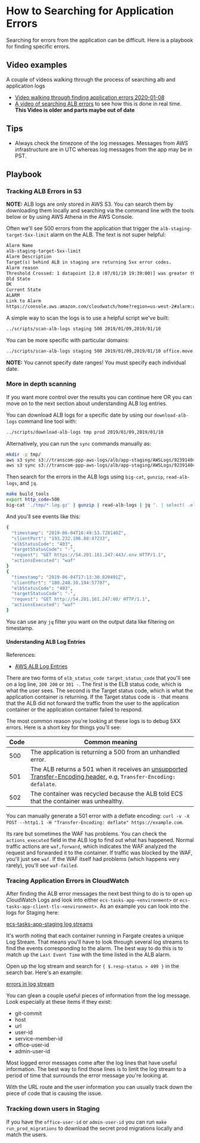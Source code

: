 # How to Searching for Application Errors

Searching for errors from the application can be difficult.  Here is a playbook for finding specific errors.

## Video examples

A couple of videos walking through the process of searching alb and application logs

- [Video walking through finding application errors 2020-01-08](https://zoom.us/rec/share/7u5yIuDO02xOWYHuzWz5Zpw4EYH4X6a81XBNr_EPxBw4iI9Ojy7W0SYGJM9lSdQD)
- [A video of searching ALB errors](https://zoom.us/recording/play/2DGo7KYqrvSAYvvEo2--zG_xx93K0ALUMLHJVXJl0X9WRo0lxkXXLAxp8IPHHDA8)
to see how this is done in real time. **This Video is older and parts maybe out of date**

## Tips

- Always check the timezone of the log messages. Messages from AWS infrastructure are in UTC whereas log messages
  from the app may be in PST.

## Playbook

### Tracking ALB Errors in S3

**NOTE:** ALB logs are only stored in AWS S3. You can search them by downloading them locally and searching via the
command line with the tools below or by using AWS Athena in the AWS Console.

Often we'll see 500 errors from the application that trigger the `alb-staging-target-5xx-limit` alarm on the ALB.
The text is not super helpful:

```txt
Alarm Name
alb-staging-target-5xx-limit
Alarm Description
Target(s) behind ALB in staging are returning 5xx error codes.
Alarm reason
Threshold Crossed: 1 datapoint [2.0 (07/01/19 19:39:00)] was greater than or equal to the threshold (2.0).
Old State
OK
Current State
ALARM
Link to Alarm
https://console.aws.amazon.com/cloudwatch/home?region=us-west-2#alarm:alarmFilter=ANY;name=alb-staging-target-5xx-limit
```

A simple way to scan the logs is to use a helpful script we've built:

```sh
../scripts/scan-alb-logs staging 500 2019/01/09,2019/01/10
```

You can be more specific with particular domains:

```sh
../scripts/scan-alb-logs staging 500 2019/01/09,2019/01/10 office.move.mil
```

**NOTE:** You cannot specify date ranges! You must specify each individual date.

### More in depth scanning

If you want more control over the results you can continue here OR you can move on to the next section about understanding
ALB log entries.

You can download ALB logs for a specific date by using our `download-alb-logs` command line tool with:

```sh
../scripts/download-alb-logs tmp prod 2019/01/09,2019/01/10
```

Alternatively, you can run the `sync` commands manually as:

```sh
mkdir -p tmp/
aws s3 sync s3://transcom-ppp-aws-logs/alb/app-staging/AWSLogs/923914045601/elasticloadbalancing/us-west-2/2019/01/09/ ./tmp/
aws s3 sync s3://transcom-ppp-aws-logs/alb/app-staging/AWSLogs/923914045601/elasticloadbalancing/us-west-2/2019/01/10/ ./tmp/
```

Then search for the errors in the ALB logs using `big-cat`, `gunzip`, `read-alb-logs`, and `jq`.

```sh
make build_tools
export http_code=500
big-cat './tmp/*.log.gz' | gunzip | read-alb-logs | jq ". | select( .elbStatusCode | startswith(\"${http_code}\")) | {timestamp, clientPort, elbStatusCode, targetStatusCode, request, actionsExecuted}"
```

And you'll see events like this:

```sh
{
  "timestamp": "2019-06-04T16:49:53.728140Z",
  "clientPort": "193.232.106.88:47233",
  "elbStatusCode": "403",
  "targetStatusCode": "-",
  "request": "GET https://54.201.161.247:443/.env HTTP/1.1",
  "actionsExecuted": "waf"
}
{
  "timestamp": "2019-06-04T17:13:30.820491Z",
  "clientPort": "180.248.30.194:57707",
  "elbStatusCode": "403",
  "targetStatusCode": "-",
  "request": "GET http://54.201.161.247:80/ HTTP/1.1",
  "actionsExecuted": "waf"
}
```

You can use any `jq` filter you want on the output data like filtering on timestamp.

#### Understanding ALB Log Entries

References:

- [AWS ALB Log Entries](https://docs.aws.amazon.com/elasticloadbalancing/latest/application/load-balancer-access-logs.html)

There are two forms of `elb_status_code target_status_code` that you'll see on a log line, `200 200` or `301 -`. The first
is the ELB status code, which is what the user sees.  The second is the Target status code, which is what the application
container is returning. If the Target status code is `-` that means that the ALB did not forward the traffic from the
user to the application container or the application container failed to respond.

The most common reason you're looking at these logs is to debug 5XX errors. Here is a short key for things you'll see:

| Code | Common meaning |
| --- | --- |
| 500 | The application is returning a 500 from an unhandled error. |
| 501 | The ALB returns a 501 when it receives an [unsupported Transfer-Encoding header](https://docs.aws.amazon.com/elasticloadbalancing/latest/application/load-balancer-troubleshooting.html#http-501-issues), e.g, `Transfer-Encoding: defalate`.   |
| 502 | The container was recycled because the ALB told ECS that the container was unhealthy. |

You can manually generate a 501 error with a deflate encoding: `curl -v -X POST --http1.1 -H "Transfer-Encoding: deflate" https://example.com`.

Its rare but sometimes the WAF has problems. You can check the `actions_executed` field in the ALB log to find out
what has happened. Normal traffic actions are `waf,forward`, which indicates the WAF analyzed the request and forwarded it to the container. If traffic was blocked by the WAF, you'll just see `waf`.  If the WAF itself had problems (which happens very rarely), you'll see `waf-failed`.

### Tracing Application Errors in CloudWatch

After finding the ALB error messages the next best thing to do is to open up CloudWatch Logs and look into either
`ecs-tasks-app-<environment>` or `ecs-tasks-app-client-tls-<environment>`.  As an example you can look into the logs
for Staging here:

[ecs-tasks-app-staging log streams](https://us-west-2.console.aws.amazon.com/cloudwatch/home?region=us-west-2#logStream:group=ecs-tasks-app-staging)

It's worth noting that each container running in Fargate creates a unique Log Stream. That means you'll have to
look through several log streams to find the events corresponding to the alarm.  The best way to do this is to
match up the `Last Event Time` with the time listed in the ALB alarm.

Open up the log stream and search for `{ $.resp-status > 499 }` in the search bar.  Here's an example:

[errors in log stream](https://us-west-2.console.aws.amazon.com/cloudwatch/home?region=us-west-2#logEventViewer:group=ecs-tasks-app-staging;stream=app/app-staging/c0fce04c-d248-4e90-b7c0-a4a5db187c68;filter=%7B%20$.resp-status%20%3E%20499%20%7D;start=2019-01-06T20:40:04Z)

You can glean a couple useful pieces of information from the log message.  Look especially at these items if they exist:

- git-commit
- host
- url
- user-id
- service-member-id
- office-user-id
- admin-user-id

Most logged error messages come after the log lines that have useful information.  The best way to find those lines
is to limit the log stream to a period of time that surrounds the error message you're looking at.

With the URL route and the user information you can usually track down the piece of code that is causing the issue.

### Tracking down users in Staging

If you have the `office-user-id` or `admin-user-id` you can run `make run_prod_migrations` to download the secret
prod migrations locally and match the users.
